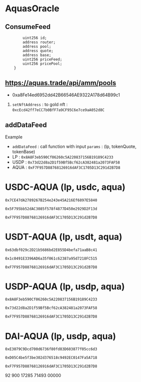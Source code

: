 # AquasOracle

## ConsumeFeed

```struct Feed {
        uint256 id;
        address router;
        address pool;
        address quote;
        address base;
        uint256 priceFeed;
        uint256 pricePool;
    }
```

## https://aquas.trade/api/amm/pools

- 0xa8Fe14ed6952dd42B66546AE9322A178d64B99c1

1. `setNftAddress` : to gold nft : `0xcEcd42ff7eCC7b0BfF7a9CF95C6e7ce9aA052d8C`

## addDataFeed

Example

- `addDataFeed` : call function with input `params` : (lp, tokenQuote, tokenBase)
- LP : `0x8A8F3eb590Cf06260c5A220837156B19189C4233`
- USDP : `0x73d22d8a2D1f59Bf5Bcf62cA382481a2073FAF58`
- AQUA : `0xF7F957D88768126916dAF3C1705D13C291d2B7D8`

# USDC-AQUA (lp, usdc, aqua)

```
0x7CE47dA2789267B254e243e45A216Ef6897E5840
```

```
0x5F795bb52dAC3085f578f4877D450e2929D2F13d
```

```
0xF7F957D88768126916dAF3C1705D13C291d2B7D8
```

# USDT-AQUA (lp, usdt, aqua)

```
0x63dbf029c2D21b5686bd2E855D4befa71aaB8c41
```

```
0x1c0491E3396AD6a35f061c62387a95d7218FC515
```

```
0xF7F957D88768126916dAF3C1705D13C291d2B7D8
```

# USDP-AQUA (lp, usdp, aqua)

```
0x8A8F3eb590Cf06260c5A220837156B19189C4233
```

```
0x73d22d8a2D1f59Bf5Bcf62cA382481a2073FAF58
```

```
0xF7F957D88768126916dAF3C1705D13C291d2B7D8
```

# DAI-AQUA (lp, usdp, aqua)

```
0xE3079C9Dcd700d6736f80fd83D603877f05cc6d3
```

```
0xD05C4be5f3be302d376518c9492EC0147Fa5A718
```

```
0xF7F957D88768126916dAF3C1705D13C291d2B7D8
```

92 900 17285 71493 00000
